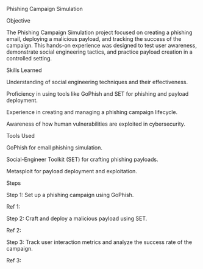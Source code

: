 Phishing Campaign Simulation

Objective

The Phishing Campaign Simulation project focused on creating a phishing email, deploying a malicious payload, and tracking the success of the campaign. This hands-on experience was designed to test user awareness, demonstrate social engineering tactics, and practice payload creation in a controlled setting.

Skills Learned

Understanding of social engineering techniques and their effectiveness.

Proficiency in using tools like GoPhish and SET for phishing and payload deployment.

Experience in creating and managing a phishing campaign lifecycle.

Awareness of how human vulnerabilities are exploited in cybersecurity.

Tools Used

GoPhish for email phishing simulation.

Social-Engineer Toolkit (SET) for crafting phishing payloads.

Metasploit for payload deployment and exploitation.

Steps

Step 1: Set up a phishing campaign using GoPhish.

Ref 1: 

Step 2: Craft and deploy a malicious payload using SET.

Ref 2: 

Step 3: Track user interaction metrics and analyze the success rate of the campaign.

Ref 3:
